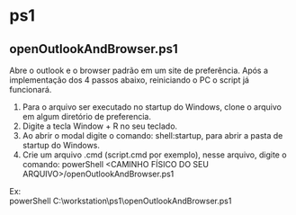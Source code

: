 # ps1
## openOutlookAndBrowser.ps1
Abre o outlook e o browser padrão em um site de preferência. Após a implementação dos 4 passos abaixo, reiniciando o PC o script já funcionará.<br />

1. Para o arquivo ser executado no startup do Windows, clone o arquivo em algum diretório de preferencia. <br />
2. Digite a tecla Window + R no seu teclado. <br />
3. Ao abrir o modal digite o comando: shell:startup, para abrir a pasta de startup do Windows. <br />
4. Crie um arquivo .cmd (script.cmd por exemplo), nesse arquivo, digite o comando: powerShell <CAMINHO FÍSICO DO SEU ARQUIVO>/openOutlookAndBrowser.ps1 <br />

Ex: <br />
powerShell C:\workstation\ps1\openOutlookAndBrowser.ps1

